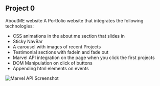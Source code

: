 ## Project 0

AboutME website
A Portfolio website that integrates the following technologies:
- CSS animations in the about me section that slides in
- Sticky NavBar
- A carousel with images of recent Projects
- Testimonial sections with fadein and fade out
- Marvel API integration on the page when you click the first projects
- DOM Manipulation on click of buttons
- Appending html elements on events

![Marvel API Screenshot](https://github.com/Manjilan/Project0/master/assets/marvel-api.png)
